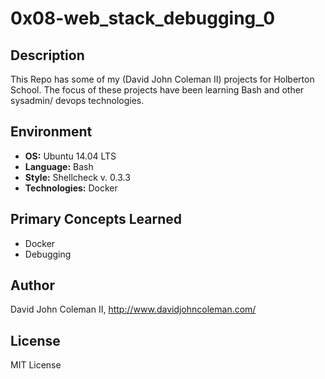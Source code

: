 # 0x08-web_stack_debugging_0

## Description

This Repo has some of my (David John Coleman II) projects for Holberton School.
The focus of these projects have been learning Bash and other sysadmin/ devops
technologies.

## Environment

* __OS:__ Ubuntu 14.04 LTS
* __Language:__ Bash
* __Style:__ Shellcheck v. 0.3.3
* __Technologies:__ Docker

## Primary Concepts Learned

* Docker
* Debugging

## Author

David John Coleman II, http://www.davidjohncoleman.com/

## License

MIT License
